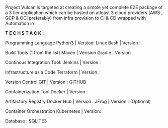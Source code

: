 Project Vulcan is targeted at creating a simple yet complete E2E package of a 3 tier application which can be hosted on atleast 3 cloud providers (AWS , GCP & OCI preferably) from infra provision to  CI & CD wrapped with Automation in 

**T E C H  S T A C K :**

Programming Language
    Python3 | Version: 
    Linux Bash | Version : 

Build Tools (1 from the list)
    Maven | Verision
    Gradle | Version

Continous Integration Tool:
    Jenkins | Version :

Infrastructure as a Code 
    Terraform | Version : 

Version Control 
    GIT | Version :
    GITHUB 

Containerization Tool
    Docker | Version :

Artifactory Registry 
    Docker Hub | Version :
    JFrog | Version :  (Optional)

Container Orchestration
    Kubernetes | Version: 
    
    
Database :
SQLITE3












